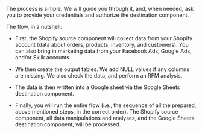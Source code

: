 The process is simple. We will guide you through it, and, when needed, ask you to provide your credentials and authorize the destination component.
 
The flow, in a nutshell: 
 
- First, the Shopify source component will collect data from your Shopify account (data about orders, products, inventory, and customers). You can also bring in marketing data from your Facebook Ads, Google Ads, and/or Sklik accounts.
 
- We then create the output tables. We add NULL values if any columns are missing. We also check the data, and perform an RFM analysis. 
 
- The data is then written into a Google sheet via the Google Sheets destination component. 
 
- Finally, you will run the entire flow (i.e., the sequence of all the prepared, above mentioned steps, in the correct order). The Shopify source component, all data manipulations and analyses, and the Google Sheets destination component, will be processed.

